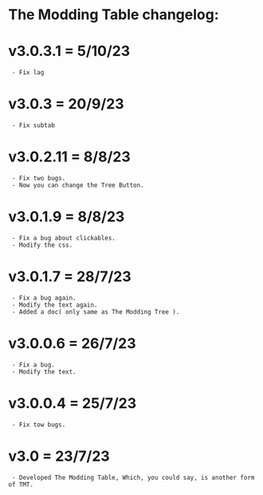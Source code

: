 # The Modding Table changelog:

# v3.0.3.1 = 5/10/23
	 - Fix lag

# v3.0.3 = 20/9/23
	 - Fix subtab

# v3.0.2.11 = 8/8/23
	 - Fix two bugs.
	 - Now you can change the Tree Button.

# v3.0.1.9 = 8/8/23
	 - Fix a bug about clickables.
	 - Modify the css.

# v3.0.1.7 = 28/7/23
	 - Fix a bug again.
	 - Modify the text again.
	 - Added a doc( only same as The Modding Tree ).

# v3.0.0.6 = 26/7/23
	 - Fix a bug.
	 - Modify the text.

# v3.0.0.4 = 25/7/23
	 - Fix tow bugs.

# v3.0 = 23/7/23
	 - Developed The Modding Table, Which, you could say, is another form of TMT.
